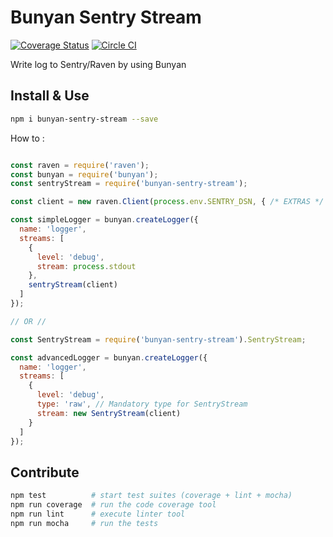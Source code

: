 # Bunyan Sentry Stream

[![Coverage Status](https://coveralls.io/repos/github/transcovo/bunyan-sentry-stream/badge.svg?branch=master)](https://coveralls.io/github/transcovo/bunyan-sentry-stream?branch=master)
[![Circle CI](https://circleci.com/gh/transcovo/bunyan-sentry-stream/tree/master.svg?style=svg&circle-token=e6e71b05673a545e6d3ee2b9a50a325a66858e95)](https://circleci.com/gh/transcovo/bunyan-sentry-stream/tree/master)

Write log to Sentry/Raven by using Bunyan

## Install & Use

```sh
npm i bunyan-sentry-stream --save
```

How to :

```js

const raven = require('raven');
const bunyan = require('bunyan');
const sentryStream = require('bunyan-sentry-stream');

const client = new raven.Client(process.env.SENTRY_DSN, { /* EXTRAS */ });

const simpleLogger = bunyan.createLogger({
  name: 'logger',
  streams: [
    {
      level: 'debug',
      stream: process.stdout
    },
    sentryStream(client)
  ]
});

// OR //

const SentryStream = require('bunyan-sentry-stream').SentryStream;

const advancedLogger = bunyan.createLogger({
  name: 'logger',
  streams: [
    {
      level: 'debug',
      type: 'raw', // Mandatory type for SentryStream
      stream: new SentryStream(client)
    }
  ]
});

```

## Contribute

```sh
npm test          # start test suites (coverage + lint + mocha)
npm run coverage  # run the code coverage tool
npm run lint      # execute linter tool
npm run mocha     # run the tests
```
